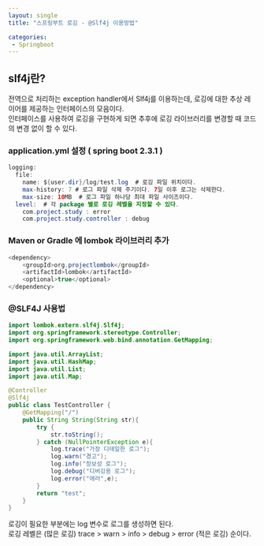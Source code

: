 ```yaml
---
layout: single
title: "스프링부트 로깅 - @Slf4j 이용방법"

categories:
 - Springboot
---
```

## slf4j란?
전역으로 처리하는 exception handler에서 Slf4j를 이용하는데, 로깅에 대한 추상 레이어를 제공하는 인터페이스의 모음이다. <br>
인터페이스를 사용하여 로깅을 구현하게 되면 추후에 로깅 라이브러리를 변경할 때 코드의 변경 없이 할 수 있다. <br>

### application.yml 설정 ( spring boot 2.3.1 )
```java 
logging:
  file:
    name: ${user.dir}/log/test.log  # 로깅 파일 위치이다.
    max-history: 7 # 로그 파일 삭제 주기이다. 7일 이후 로그는 삭제한다.
    max-size: 10MB  # 로그 파일 하나당 최대 파일 사이즈이다.
  level:  # 각 package 별로 로깅 레벨을 지정할 수 있다.
    com.project.study : error
    com.project.study.controller : debug
 ```
### Maven or Gradle 에 lombok 라이브러리 추가
```java
<dependency>
	<groupId>org.projectlombok</groupId>
	<artifactId>lombok</artifactId>
	<optional>true</optional>
</dependency>
```

### @SLF4J 사용법
```java
import lombok.extern.slf4j.Slf4j;
import org.springframework.stereotype.Controller;
import org.springframework.web.bind.annotation.GetMapping;

import java.util.ArrayList;
import java.util.HashMap;
import java.util.List;
import java.util.Map;

@Controller
@Slf4j
public class TestController {
    @GetMapping("/")
    public String String(String str){
        try {
            str.toString();
        } catch (NullPointerException e){
            log.trace("가장 디테일한 로그");
            log.warn("경고");
            log.info("정보성 로그");
            log.debug("디버깅용 로그");
            log.error("에러",e);
        }
        return "test";
    }
}
```

로깅이 필요한 부분에는 log 변수로 로그를 생성하면 된다. <br>
로깅 레벨은 (많은 로깅) trace > warn > info > debug > error (적은 로깅) 순이다. <br>
